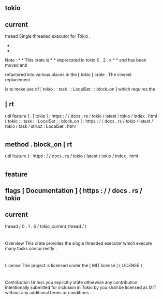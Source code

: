 #
tokio
-
current
-
thread
Single
threaded
executor
for
Tokio
.
>
*
*
Note
:
*
*
This
crate
is
*
*
deprecated
in
tokio
0
.
2
.
x
*
*
and
has
been
moved
and
>
refactored
into
various
places
in
the
[
tokio
]
crate
.
The
closest
replacement
>
is
to
make
use
of
[
tokio
:
:
task
:
:
LocalSet
:
:
block_on
]
which
requires
the
>
[
rt
-
util
feature
]
.
[
tokio
]
:
https
:
/
/
docs
.
rs
/
tokio
/
latest
/
tokio
/
index
.
html
[
tokio
:
:
task
:
:
LocalSet
:
:
block_on
]
:
https
:
/
/
docs
.
rs
/
tokio
/
latest
/
tokio
/
task
/
struct
.
LocalSet
.
html
#
method
.
block_on
[
rt
-
util
feature
]
:
https
:
/
/
docs
.
rs
/
tokio
/
latest
/
tokio
/
index
.
html
#
feature
-
flags
[
Documentation
]
(
https
:
/
/
docs
.
rs
/
tokio
-
current
-
thread
/
0
.
1
.
6
/
tokio_current_thread
/
)
#
#
Overview
This
crate
provides
the
single
threaded
executor
which
execute
many
tasks
concurrently
.
#
#
License
This
project
is
licensed
under
the
[
MIT
license
]
(
LICENSE
)
.
#
#
#
Contribution
Unless
you
explicitly
state
otherwise
any
contribution
intentionally
submitted
for
inclusion
in
Tokio
by
you
shall
be
licensed
as
MIT
without
any
additional
terms
or
conditions
.
